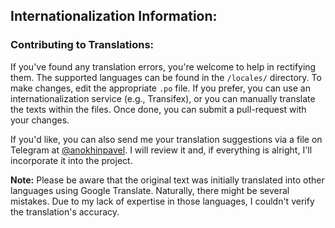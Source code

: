 ## Internationalization Information:

### Contributing to Translations:

If you've found any translation errors, you're welcome to help in rectifying them. The supported languages can be found in the `/locales/` directory. To make changes, edit the appropriate `.po` file. If you prefer, you can use an internationalization service (e.g., Transifex), or you can manually translate the texts within the files. Once done, you can submit a pull-request with your changes.

If you'd like, you can also send me your translation suggestions via a file on Telegram at [@anokhinpavel](https://t.me/anokhinpavel). I will review it and, if everything is alright, I'll incorporate it into the project.

**Note:** Please be aware that the original text was initially translated into other languages using Google Translate. Naturally, there might be several mistakes. Due to my lack of expertise in those languages, I couldn't verify the translation's accuracy.
